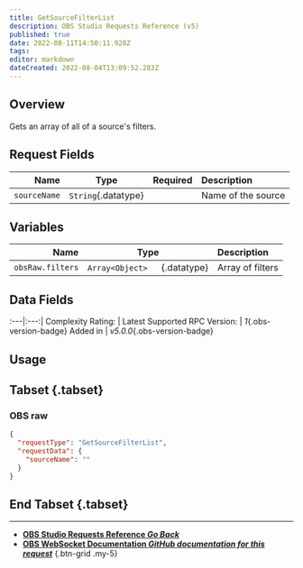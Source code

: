 ```yaml
---
title: GetSourceFilterList
description: OBS Studio Requests Reference (v5)
published: true
date: 2022-08-11T14:50:11.928Z
tags: 
editor: markdown
dateCreated: 2022-08-04T13:09:52.283Z
---
```


## Overview
Gets an array of all of a source's filters.

## Request Fields
Name | Type | Required| Description |
----:|:----:|:-------:|:------------|
`sourceName` | `String`{.datatype} | <i class="mdi mdi-check-bold"></i> | Name of the source	

## Variables
Name | Type | Description | 
----:|:---------:|:------------|
`obsRaw.filters` | `Array<Object>	`{.datatype} | Array of filters

## Data Fields
:---|:---:|
Complexity Rating: | <span class="stars stars--2"></span>
Latest Supported RPC Version: | *1*{.obs-version-badge}
Added in | *v5.0.0*{.obs-version-badge}

## Usage
## Tabset {.tabset}
### OBS raw
```json
{
  "requestType": "GetSourceFilterList",
  "requestData": {
    "sourceName": ""
  }
}
```
## End Tabset {.tabset}

---

- [<i class="mdi mdi-chevron-left"></i>**OBS Studio Requests Reference *Go Back***](/en/Broadcasters/OBS/Requests)
- [<i class="mdi mdi-github"></i> **OBS WebSocket Documentation *GitHub documentation for this request***](https://github.com/obsproject/obs-websocket/blob/master/docs/generated/protocol.md#getsourcefilterlist)
{.btn-grid .my-5}
